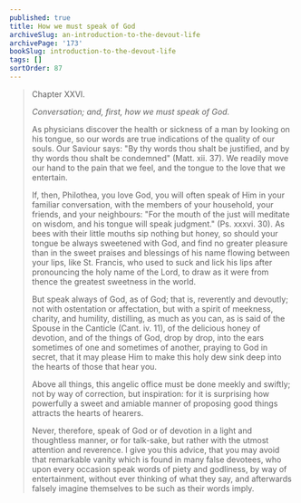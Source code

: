 ```yaml
---
published: true
title: How we must speak of God
archiveSlug: an-introduction-to-the-devout-life
archivePage: '173'
bookSlug: introduction-to-the-devout-life
tags: []
sortOrder: 87
---
```


> Chapter XXVI.
>
> *Conversation; and, first, how we must speak of God.*
>
> As physicians discover the health or sickness of a man by looking on his tongue, so our words are true indications of the quality of our souls. Our Saviour says: "By thy words thou shalt be justified, and by thy words thou shalt be condemned" (Matt. xii. 37). We readily move our hand to the pain that we feel, and the tongue to the love that we entertain.
>
> If, then, Philothea, you love God, you will often speak of Him in your familiar conversation, with the members of your household, your friends, and your neighbours: "For the mouth of the just will meditate on wisdom, and his tongue will speak judgment." (Ps. xxxvi. 30). As bees with their little mouths sip nothing but honey, so should your tongue be always sweetened with God, and find no greater pleasure than in the sweet praises and blessings of his name flowing between your lips, like St. Francis, who used to suck and lick his lips after pronouncing the holy name of the Lord, to draw as it were from thence the greatest sweetness in the world.
>
> But speak always of God, as of God; that is, reverently and devoutly; not with ostentation or affectation, but with a spirit of meekness, charity, and humility, distilling, as much as you can, as is said of the Spouse in the Canticle (Cant. iv. 11), of the delicious honey of devotion, and of the things of God, drop by drop, into the ears sometimes of one and sometimes of another, praying to God in secret, that it may please Him to make this holy dew sink deep into the hearts of those that hear you.
>
> Above all things, this angelic office must be done meekly and swiftly; not by way of correction, but inspiration: for it is surprising how powerfully a sweet and amiable manner of proposing good things attracts the hearts of hearers.
>
> Never, therefore, speak of God or of devotion in a light and thoughtless manner, or for talk-sake, but rather with the utmost attention and reverence. I give you this advice, that you may avoid that remarkable vanity which is found in many false devotees, who upon every occasion speak words of piety and godliness, by way of entertainment, without ever thinking of what they say, and afterwards falsely imagine themselves to be such as their words imply.
